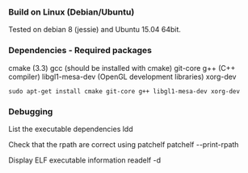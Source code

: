 ### Build on Linux (Debian/Ubuntu)
Tested on debian 8 (jessie) and Ubuntu 15.04 64bit.

### Dependencies - Required packages
cmake (3.3)
gcc (should be installed with cmake)
git-core
g++ (C++ compiler)
libgl1-mesa-dev (OpenGL development libraries)
xorg-dev

```
sudo apt-get install cmake git-core g++ libgl1-mesa-dev xorg-dev
```
### Debugging

List the executable dependencies
ldd <executable>

Check that the rpath are correct using patchelf
patchelf --print-rpath <executable>

Display ELF executable information
readelf -d <executabl>
